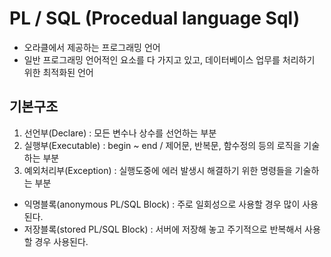 # PL / SQL (Procedual language Sql)
- 오라클에서 제공하는 프로그래밍 언어
- 일반 프로그래밍 언어적인 요소를 다 가지고 있고, 데이터베이스 업무를 처리하기 위한 최적화된 언어

## 기본구조
1. 선언부(Declare) : 모든 변수나 상수를 선언하는 부분
2. 실행부(Executable) : begin ~ end /  제어문, 반복문, 함수정의 등의 로직을 기술하는 부분 
3. 예외처리부(Exception) : 실행도중에 에러 발생시 해결하기 위한 명령들을 기술하는 부분

- 익명블록(anonymous PL/SQL Block) : 주로 일회성으로 사용할 경우 많이 사용된다.
- 저장블록(stored PL/SQL Block) : 서버에 저장해 놓고 주기적으로 반복해서 사용할 경우 사용된다.

